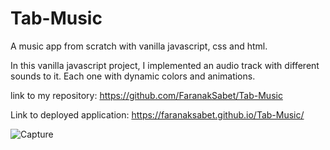 # Tab-Music

A music app from scratch with vanilla javascript, css and html.

In this vanilla javascript project, I implemented an audio track with different sounds to it. Each one with dynamic colors and animations.

link to my repository:
https://github.com/FaranakSabet/Tab-Music

Link to deployed application:
https://faranaksabet.github.io/Tab-Music/

![Capture](https://user-images.githubusercontent.com/65681350/94972834-10ad7580-04bf-11eb-976a-d3336b8aa4fb.PNG)

